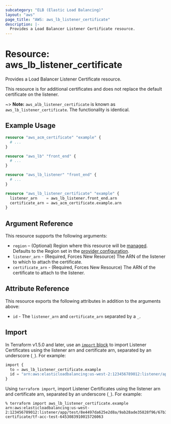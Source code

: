 ```yaml
---
subcategory: "ELB (Elastic Load Balancing)"
layout: "aws"
page_title: "AWS: aws_lb_listener_certificate"
description: |-
  Provides a Load Balancer Listener Certificate resource.
---
```


# Resource: aws_lb_listener_certificate

Provides a Load Balancer Listener Certificate resource.

This resource is for additional certificates and does not replace the default certificate on the listener.

~> **Note:** `aws_alb_listener_certificate` is known as `aws_lb_listener_certificate`. The functionality is identical.

## Example Usage

```terraform
resource "aws_acm_certificate" "example" {
  # ...
}

resource "aws_lb" "front_end" {
  # ...
}

resource "aws_lb_listener" "front_end" {
  # ...
}

resource "aws_lb_listener_certificate" "example" {
  listener_arn    = aws_lb_listener.front_end.arn
  certificate_arn = aws_acm_certificate.example.arn
}
```

## Argument Reference

This resource supports the following arguments:

* `region` – (Optional) Region where this resource will be [managed](https://docs.aws.amazon.com/general/latest/gr/rande.html#regional-endpoints). Defaults to the Region set in the [provider configuration](https://registry.terraform.io/providers/hashicorp/aws/latest/docs#aws-configuration-reference).
* `listener_arn` - (Required, Forces New Resource) The ARN of the listener to which to attach the certificate.
* `certificate_arn` - (Required, Forces New Resource) The ARN of the certificate to attach to the listener.

## Attribute Reference

This resource exports the following attributes in addition to the arguments above:

* `id` - The `listener_arn` and `certificate_arn` separated by a `_`.

## Import

In Terraform v1.5.0 and later, use an [`import` block](https://developer.hashicorp.com/terraform/language/import) to import Listener Certificates using the listener arn and certificate arn, separated by an underscore (`_`). For example:

```terraform
import {
  to = aws_lb_listener_certificate.example
  id = "arn:aws:elasticloadbalancing:us-west-2:123456789012:listener/app/test/8e4497da625e2d8a/9ab28ade35828f96/67b3d2d36dd7c26b_arn:aws:iam::123456789012:server-certificate/tf-acc-test-6453083910015726063"
}
```

Using `terraform import`, import Listener Certificates using the listener arn and certificate arn, separated by an underscore (`_`). For example:

```console
% terraform import aws_lb_listener_certificate.example arn:aws:elasticloadbalancing:us-west-2:123456789012:listener/app/test/8e4497da625e2d8a/9ab28ade35828f96/67b3d2d36dd7c26b_arn:aws:iam::123456789012:server-certificate/tf-acc-test-6453083910015726063
```
